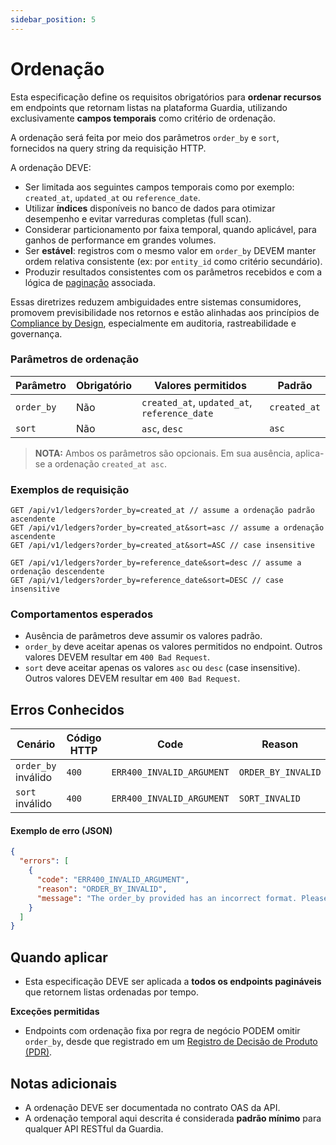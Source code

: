 ```yaml
---
sidebar_position: 5
---
```


# Ordenação

Esta especificação define os requisitos obrigatórios para **ordenar recursos** em endpoints que retornam listas na plataforma Guardia, utilizando exclusivamente **campos temporais** como critério de ordenação.

A ordenação será feita por meio dos parâmetros `order_by` e `sort`, fornecidos na query string da requisição HTTP.

A ordenação DEVE:

- Ser limitada aos seguintes campos temporais como por exemplo: `created_at`, `updated_at` ou `reference_date`.
- Utilizar **índices** disponíveis no banco de dados para otimizar desempenho e evitar varreduras completas (full scan).
- Considerar particionamento por faixa temporal, quando aplicável, para ganhos de performance em grandes volumes.
- Ser **estável**: registros com o mesmo valor em `order_by` DEVEM manter ordem relativa consistente (ex: por `entity_id` como critério secundário).
- Produzir resultados consistentes com os parâmetros recebidos e com a lógica de [paginação](./http-pagination.md) associada.

Essas diretrizes reduzem ambiguidades entre sistemas consumidores, promovem previsibilidade nos retornos e estão alinhadas aos princípios de [Compliance by Design](../../community/governance/COMPLIANCE.md), especialmente em auditoria, rastreabilidade e governança.

### Parâmetros de ordenação

| Parâmetro  | Obrigatório | Valores permitidos                          | Padrão       |
|------------|-------------|----------------------------------------------|--------------|
| `order_by` | Não         | `created_at`, `updated_at`, `reference_date` | `created_at` |
| `sort`     | Não         | `asc`, `desc`                                | `asc`        |

> **NOTA:** Ambos os parâmetros são opcionais. Em sua ausência, aplica-se a ordenação `created_at asc`.

### Exemplos de requisição

```http
GET /api/v1/ledgers?order_by=created_at // assume a ordenação padrão ascendente
GET /api/v1/ledgers?order_by=created_at&sort=asc // assume a ordenação ascendente
GET /api/v1/ledgers?order_by=created_at&sort=ASC // case insensitive
```

```http
GET /api/v1/ledgers?order_by=reference_date&sort=desc // assume a ordenação descendente
GET /api/v1/ledgers?order_by=reference_date&sort=DESC // case insensitive
```

### Comportamentos esperados

- Ausência de parâmetros deve assumir os valores padrão.
- `order_by` deve aceitar apenas os valores permitidos no endpoint. Outros valores DEVEM resultar em `400 Bad Request`.
- `sort` deve aceitar apenas os valores `asc` ou `desc` (case insensitive). Outros valores DEVEM resultar em `400 Bad Request`.

## Erros Conhecidos

| Cenário | Código HTTP | Code | Reason |
|--------|---------------------|--------|------|
| `order_by` inválido | `400` | `ERR400_INVALID_ARGUMENT` | `ORDER_BY_INVALID` |
| `sort` inválido | `400` | `ERR400_INVALID_ARGUMENT` | `SORT_INVALID` |


#### Exemplo de erro (JSON)
```json
{
  "errors": [
    {
      "code": "ERR400_INVALID_ARGUMENT",
      "reason": "ORDER_BY_INVALID",
      "message": "The order_by provided has an incorrect format. Please check the order_by before trying again."
    }
  ]
}
```

## Quando aplicar

- Esta especificação DEVE ser aplicada a **todos os endpoints pagináveis** que retornem listas ordenadas por tempo.

**Exceções permitidas**

- Endpoints com ordenação fixa por regra de negócio PODEM omitir `order_by`, desde que registrado em um [Registro de Decisão de Produto (PDR)](../../community/governance/COMPLIANCE.md#registros-de-decisão-de-produto-pdr).

## Notas adicionais

- A ordenação DEVE ser documentada no contrato OAS da API.
- A ordenação temporal aqui descrita é considerada **padrão mínimo** para qualquer API RESTful da Guardia.
